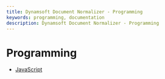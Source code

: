 ```yaml
---
title: Dynamsoft Document Normalizer - Programming
keywords: programming, documentation
description: Dynamsoft Document Normalizer - Programming
---
```


# Programming

- [JavaScript](javascript/)
